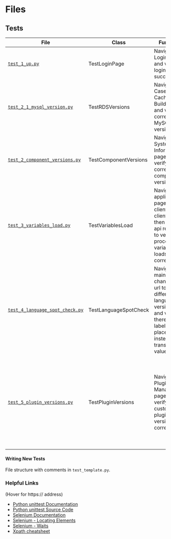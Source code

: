 # Files 

## Tests

File | Class | Function | Success | Failure
--- | --- | --- | --- | ---
[`test_1_up.py`](https://github.com/ProcessMaker/ellucian-shared-tests/blob/master/tests/test_1_up.py "test_1_up.py") | TestLoginPage | Navigate to Login Page and verify login succeeds | `Main page loaded successfully` | `Main page failed to load`
[`test_2_1_mysql_version.py`](https://github.com/ProcessMaker/ellucian-shared-tests/blob/master/tests/test_2_1_mysql_version.py "test_2_1_mysql_version.py") | TestRDSVersions | Navigate to Case List Cache Builder page and verify correct MySQL version | `Correct MySQL version` | `Wrong MySQL version`
[`test_2_component_versions.py`](https://github.com/ProcessMaker/ellucian-shared-tests/blob/master/tests/test_2_component_versions.py "test_2_component_versions.py") | TestComponentVersions | Navigate to System Information page and verify correct component versions | `Correct [component]` | `Wrong [component]`
[`test_3_variables_load.py`](https://github.com/ProcessMaker/ellucian-shared-tests/blob/master/tests/test_3_variables_load.py "test_3_variables_load.py") | TestVariablesLoad | Navigate to applications page to get client id and client secret, then make api requests to verify process variables list loads correctly | `Variable list loaded` | `JSON Decode Error. First 20 chars of response: [first 20 chars of response]`
[`test_4_language_spot_check.py`](https://github.com/ProcessMaker/ellucian-shared-tests/blob/master/tests/test_4_language_spot_check.py "test_4_language_spot_check.py") | TestLanguageSpotCheck | Navigate to main page, change the url to different language versions, and verify there are no label placeholders instead of translated values | `Labels not found` | `Labels found`
[`test_5_plugin_versions.py`](https://github.com/ProcessMaker/ellucian-shared-tests/blob/master/tests/test_5_plugin_versions.py "test_5_plugin_versions.py") | TestPluginVersions | Navigate to Plugins Manager page and verify custom plugin versions are correct | <ul><li>`Correct [plugin] version, Enabled`</li><li>`All plugins found`</li></ul> | <ul><li>`Wrong [plugin] version, Enabled`</li><li>`Correct [plugin] version, Disabled`</li><li>`Wrong [plugin] version, Disabled`</li><li>`Not found: [plugins]`</li></ul>


#### Writing New Tests

File structure with comments in `test_template.py`.

### Helpful Links 

(Hover for https:// address)
* [Python unittest Documentation](https://docs.python.org/3.5/library/unittest.html "https://docs.python.org/3.5/library/unittest.html")
* [Python unittest Source Code](https://github.com/python/cpython/tree/3.5/Lib/unittest "https://github.com/python/cpython/tree/3.5/Lib/unittest")
* [Selenium Documentation](https://selenium-python.readthedocs.io "https://selenium-python.readthedocs.io")
* [Selenium - Locating Elements](https://selenium-python.readthedocs.io/locating-elements.html "https://selenium-python.readthedocs.io/locating-elements.html")
* [Selenium - Waits](https://selenium-python.readthedocs.io/waits.html "https://selenium-python.readthedocs.io/waits.html")
* [Xpath cheatsheet](https://devhints.io/xpath "https://devhints.io/xpath")
